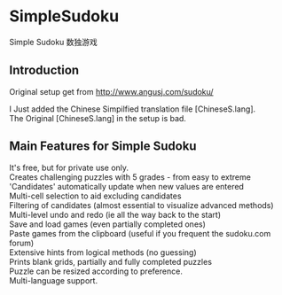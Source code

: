 # SimpleSudoku
Simple Sudoku 数独游戏

## Introduction
Original setup get from http://www.angusj.com/sudoku/

I Just added the Chinese Simpilfied translation file [ChineseS.lang].  
The Original [ChineseS.lang] in the setup is bad.

## Main Features for Simple Sudoku
  It's free, but for private use only.  
  Creates challenging puzzles with 5 grades - from easy to extreme  
  'Candidates' automatically update when new values are entered  
  Multi-cell selection to aid excluding candidates  
  Filtering of candidates (almost essential to visualize advanced methods)  
  Multi-level undo and redo (ie all the way back to the start)  
  Save and load games (even partially completed ones)  
  Paste games from the clipboard (useful if you frequent the sudoku.com forum)  
  Extensive hints from logical methods (no guessing)  
  Prints blank grids, partially and fully completed puzzles  
  Puzzle can be resized according to preference.  
  Multi-language support.  

